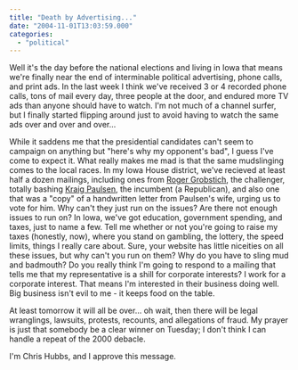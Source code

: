 ```yaml
---
title: "Death by Advertising..."
date: "2004-11-01T13:03:59.000"
categories: 
  - "political"
---
```


Well it's the day before the national elections and living in Iowa that means we're finally near the end of interminable political advertising, phone calls, and print ads. In the last week I think we've received 3 or 4 recorded phone calls, tons of mail every day, three people at the door, and endured more TV ads than anyone should have to watch. I'm not much of a channel surfer, but I finally started flipping around just to avoid having to watch the same ads over and over and over...  
  
While it saddens me that the presidential candidates can't seem to campaign on anything but "here's why my opponent's bad", I guess I've come to expect it. What really makes me mad is that the same mudslinging comes to the local races. In my Iowa House district, we've recieved at least half a dozen mailings, including ones from [Roger Grobstich](http://www.rogergrobstich.com/), the challenger, totally bashing [Kraig Paulsen](http://www.kraigpaulsen.com/), the incumbent (a Republican), and also one that was a "copy" of a handwritten letter from Paulsen's wife, urging us to vote for him. Why can't they just run on the issues? Are there not enough issues to run on? In Iowa, we've got education, government spending, and taxes, just to name a few. Tell me whether or not you're going to raise my taxes (honestly, now), where you stand on gambling, the lottery, the speed limits, things I really care about. Sure, your website has little niceities on all these issues, but why can't you run on them? Why do you have to sling mud and badmouth? Do you really think I'm going to respond to a mailing that tells me that my representative is a shill for corporate interests? I work for a corporate interest. That means I'm interested in their business doing well. Big business isn't evil to me - it keeps food on the table.  
  
At least tomorrow it will all be over... oh wait, then there will be legal wranglings, lawsuits, protests, recounts, and allegations of fraud. My prayer is just that somebody be a clear winner on Tuesday; I don't think I can handle a repeat of the 2000 debacle.  
  
I'm Chris Hubbs, and I approve this message.

